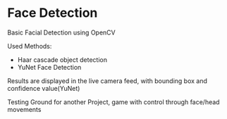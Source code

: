 # Face Detection
Basic Facial Detection using OpenCV

Used Methods:
  - Haar cascade object detection
  - YuNet Face Detection
    
Results are displayed in the live camera feed, with bounding box and confidence value(YuNet)

Testing Ground for another Project, game with control through face/head movements
